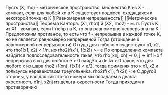 Пусть (X, rho) - метрическое пространство, множество K из X - компакт, если для любой xn в K
существует подпосл. сходящаяся к некоторой точке из K
[[Равномерная непрерывность]]
[[Метрические пространства]]
Теорема Кантора.
	(X1, rho1) и (X2, rho2) - м. п.
	Пусть K из X1 - компакт, если f непр на K, то она равномерно непрерывна на K
	Предположим противное, то есть что f - непрерывна в каждой точке K, но не является равномерно непрерывной
	Тогда (отрицание к равномерной непрерывности) 
	Оттуда для любого n существуют x1, x2, что rho1(x1, x2) < 1/n, но rho2(f(x1), f(x2)) >= e
	По определению компакта найдётся подпоследовательность такая, что rho(xnj, xn) -> 0, j -> inf
	Но f непрерывна в xn
	для любого e > 0 найдётся delta > 0 такое, что для любого x из шара rho2 (f(xn), f(x1)) < e/2, тогда применяя это к x1, x2 и пользуясь неравенством треугольника:
	rho2(f(x1), f(x2)) < e
	С другой стороны, у нас для какого-то номера мы попадаем в дельта окрестность
	x1nj, x2nj из дельта-окрестности
	Тогда приходим к противоречию
